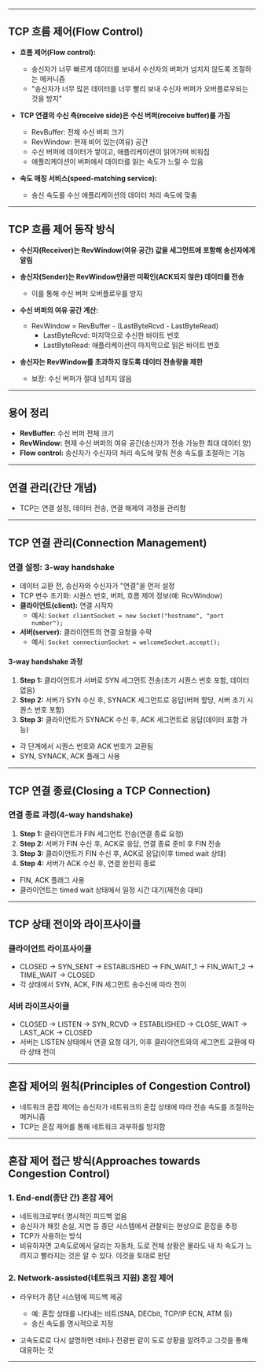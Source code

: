 
---

## TCP 흐름 제어(Flow Control)

- **흐름 제어(Flow control):**
  - 송신자가 너무 빠르게 데이터를 보내서 수신자의 버퍼가 넘치지 않도록 조절하는 메커니즘
  - "송신자가 너무 많은 데이터를 너무 빨리 보내 수신자 버퍼가 오버플로우되는 것을 방지"

- **TCP 연결의 수신 측(receive side)은 수신 버퍼(receive buffer)를 가짐**
  - RevBuffer: 전체 수신 버퍼 크기
  - RevWindow: 현재 비어 있는(여유) 공간
  - 수신 버퍼에 데이터가 쌓이고, 애플리케이션이 읽어가며 비워짐
  - 애플리케이션이 버퍼에서 데이터를 읽는 속도가 느릴 수 있음

- **속도 매칭 서비스(speed-matching service):**
  - 송신 속도를 수신 애플리케이션의 데이터 처리 속도에 맞춤

---

## TCP 흐름 제어 동작 방식

- **수신자(Receiver)는 RevWindow(여유 공간) 값을 세그먼트에 포함해 송신자에게 알림**
- **송신자(Sender)는 RevWindow만큼만 미확인(ACK되지 않은) 데이터를 전송**
  - 이를 통해 수신 버퍼 오버플로우를 방지

- **수신 버퍼의 여유 공간 계산:**
  - RevWindow = RevBuffer - (LastByteRcvd - LastByteRead)
    - LastByteRcvd: 마지막으로 수신한 바이트 번호
    - LastByteRead: 애플리케이션이 마지막으로 읽은 바이트 번호

- **송신자는 RevWindow를 초과하지 않도록 데이터 전송량을 제한**
  - 보장: 수신 버퍼가 절대 넘치지 않음

---

## 용어 정리

- **RevBuffer:** 수신 버퍼 전체 크기
- **RevWindow:** 현재 수신 버퍼의 여유 공간(송신자가 전송 가능한 최대 데이터 양)
- **Flow control:** 송신자가 수신자의 처리 속도에 맞춰 전송 속도를 조절하는 기능

---

## 연결 관리(간단 개념)
- TCP는 연결 설정, 데이터 전송, 연결 해제의 과정을 관리함

---

## TCP 연결 관리(Connection Management)

### 연결 설정: 3-way handshake
- 데이터 교환 전, 송신자와 수신자가 "연결"을 먼저 설정
- TCP 변수 초기화: 시퀀스 번호, 버퍼, 흐름 제어 정보(예: RcvWindow)
- **클라이언트(client):** 연결 시작자
  - 예시: `Socket clientSocket = new Socket("hostname", "port number");`
- **서버(server):** 클라이언트의 연결 요청을 수락
  - 예시: `Socket connectionSocket = welcomeSocket.accept();`

#### 3-way handshake 과정
1. **Step 1:** 클라이언트가 서버로 SYN 세그먼트 전송(초기 시퀀스 번호 포함, 데이터 없음)
2. **Step 2:** 서버가 SYN 수신 후, SYNACK 세그먼트로 응답(버퍼 할당, 서버 초기 시퀀스 번호 포함)
3. **Step 3:** 클라이언트가 SYNACK 수신 후, ACK 세그먼트로 응답(데이터 포함 가능)

- 각 단계에서 시퀀스 번호와 ACK 번호가 교환됨
- SYN, SYNACK, ACK 플래그 사용

---

## TCP 연결 종료(Closing a TCP Connection)

### 연결 종료 과정(4-way handshake)
1. **Step 1:** 클라이언트가 FIN 세그먼트 전송(연결 종료 요청)
2. **Step 2:** 서버가 FIN 수신 후, ACK로 응답, 연결 종료 준비 후 FIN 전송
3. **Step 3:** 클라이언트가 FIN 수신 후, ACK로 응답(이후 timed wait 상태)
4. **Step 4:** 서버가 ACK 수신 후, 연결 완전히 종료

- FIN, ACK 플래그 사용
- 클라이언트는 timed wait 상태에서 일정 시간 대기(재전송 대비)

---

## TCP 상태 전이와 라이프사이클

### 클라이언트 라이프사이클
- CLOSED → SYN_SENT → ESTABLISHED → FIN_WAIT_1 → FIN_WAIT_2 → TIME_WAIT → CLOSED
- 각 상태에서 SYN, ACK, FIN 세그먼트 송수신에 따라 전이

### 서버 라이프사이클
- CLOSED → LISTEN → SYN_RCVD → ESTABLISHED → CLOSE_WAIT → LAST_ACK → CLOSED
- 서버는 LISTEN 상태에서 연결 요청 대기, 이후 클라이언트와의 세그먼트 교환에 따라 상태 전이

--- 

## 혼잡 제어의 원칙(Principles of Congestion Control)

- 네트워크 혼잡 제어는 송신자가 네트워크의 혼잡 상태에 따라 전송 속도를 조절하는 메커니즘
- TCP는 혼잡 제어를 통해 네트워크 과부하를 방지함

---

## 혼잡 제어 접근 방식(Approaches towards Congestion Control)

### 1. End-end(종단 간) 혼잡 제어
- 네트워크로부터 명시적인 피드백 없음
- 송신자가 패킷 손실, 지연 등 종단 시스템에서 관찰되는 현상으로 혼잡을 추정
- TCP가 사용하는 방식
- 비유하자면 고속도로에서 달리는 자동차, 도로 전체 상황은 몰라도 내 차 속도가 느려지고 빨라지는 것은 알 수 있다. 이것을 토대로 판단

### 2. Network-assisted(네트워크 지원) 혼잡 제어
- 라우터가 종단 시스템에 피드백 제공
  - 예: 혼잡 상태를 나타내는 비트(SNA, DECbit, TCP/IP ECN, ATM 등)
  - 송신 속도를 명시적으로 지정
 
- 고속도로로 다시 설명하면 네비나 전광판 같이 도로 상황을 알려주고 그것을 통해 대응하는 것

--- 
